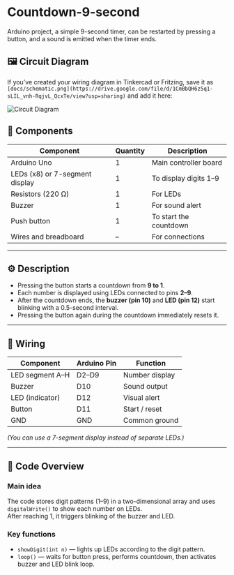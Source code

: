 # Countdown-9-second
Arduino project, a simple 9-second timer, can be restarted by pressing a button, and a sound is emitted when the timer ends.

## 🖼️ Circuit Diagram
If you’ve created your wiring diagram in Tinkercad or Fritzing, save it as `[docs/schematic.png](https://drive.google.com/file/d/1CmBbQH6z5q1-sLIL_vnh-RqjvL_QcxTe/view?usp=sharing)` and add it here:

![Circuit Diagram]([docs/schematic.png](https://drive.google.com/file/d/1CmBbQH6z5q1-sLIL_vnh-RqjvL_QcxTe/view?usp=sharing))

## 🔧 Components

| Component | Quantity | Description |
|------------|-----------|-------------|
| Arduino Uno | 1 | Main controller board |
| LEDs (x8) or 7-segment display | 1 | To display digits 1–9 |
| Resistors (220 Ω) | 1 | For LEDs |
| Buzzer | 1 | For sound alert |
| Push button | 1 | To start the countdown |
| Wires and breadboard | – | For connections |

---

## ⚙️ Description

- Pressing the button starts a countdown from **9 to 1**.  
- Each number is displayed using LEDs connected to pins **2–9**.  
- After the countdown ends, the **buzzer (pin 10)** and **LED (pin 12)** start blinking with a 0.5-second interval.  
- Pressing the button again during the countdown immediately resets it.

---

## 🔌 Wiring

| Component | Arduino Pin | Function |
|------------|--------------|----------|
| LED segment A–H | D2–D9 | Number display |
| Buzzer | D10 | Sound output |
| LED (indicator) | D12 | Visual alert |
| Button | D11 | Start / reset |
| GND | GND | Common ground |

*(You can use a 7-segment display instead of separate LEDs.)*

---

## 💾 Code Overview

### Main idea
The code stores digit patterns (1–9) in a two-dimensional array and uses `digitalWrite()` to show each number on LEDs.  
After reaching 1, it triggers blinking of the buzzer and LED.

### Key functions
- `showDigit(int n)` — lights up LEDs according to the digit pattern.  
- `loop()` — waits for button press, performs countdown, then activates buzzer and LED blink loop.
